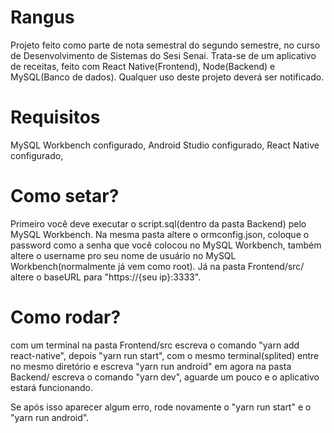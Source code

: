 # Rangus

Projeto feito como parte de nota semestral do segundo semestre, no curso de Desenvolvimento de Sistemas do Sesi Senai.
Trata-se de um aplicativo de receitas, feito com React Native(Frontend), Node(Backend) e MySQL(Banco de dados).
Qualquer uso deste projeto deverá ser notificado.

# Requisitos
MySQL Workbench configurado,
  Android Studio configurado,
  React Native configurado,
# Como setar?

Primeiro você deve executar o script.sql(dentro da pasta Backend) pelo MySQL Workbench. Na mesma pasta altere o ormconfig.json, coloque o password como a senha que você colocou no MySQL Workbench, também altere o username pro seu nome de usuário no MySQL Workbench(normalmente já vem como root).
Já na pasta Frontend/src/ altere o baseURL para "https://{seu ip}:3333".

# Como rodar?
com um terminal na pasta Frontend/src escreva o comando "yarn add react-native", depois "yarn run start", com o mesmo terminal(splited) entre no mesmo diretório e escreva "yarn run android"
em agora na pasta Backend/ escreva o comando "yarn dev", aguarde um pouco e o aplicativo estará funcionando.
  
Se após isso aparecer algum erro, rode novamente o "yarn run start" e o "yarn run android".


